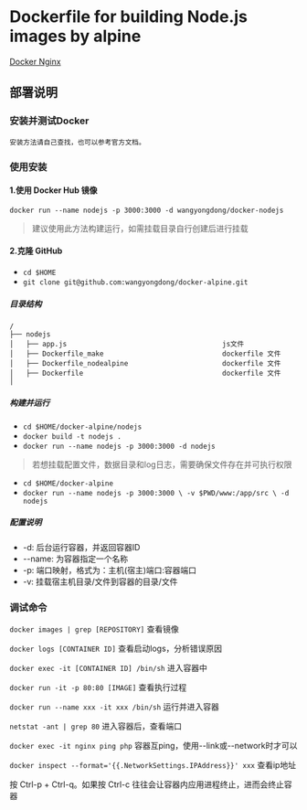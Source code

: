  # Dockerfile for building Node.js images by alpine
 [Docker Nginx](https://github.com/wangyongdong/docker-alpine/tree/master/nodejs)
 
## 部署说明
 
 
### 安装并测试Docker
 
    安装方法请自己查找，也可以参考官方文档。
 
### 使用安装
 
#### 1.使用 Docker Hub 镜像
 
`docker run --name nodejs -p 3000:3000 -d wangyongdong/docker-nodejs`
 
> 建议使用此方法构建运行，如需挂载目录自行创建后进行挂载
 
#### 2.克隆 GitHub
 
 - `cd $HOME`
 - `git clone git@github.com:wangyongdong/docker-alpine.git`
 
##### 目录结构
 
```text
/
├── nodejs                    
│   ├── app.js                                      js文件
│   ├── Dockerfile_make                             dockerfile 文件
│   ├── Dockerfile_nodealpine                       dockerfile 文件
│   ├── Dockerfile                                  dockerfile 文件
│  
```

##### 构建并运行

 - `cd $HOME/docker-alpine/nodejs`
 - `docker build -t nodejs .` 
 - `docker run --name nodejs -p 3000:3000 -d nodejs`

> 若想挂载配置文件，数据目录和log日志，需要确保文件存在并可执行权限

 - `cd $HOME/docker-alpine`
 - `docker run --name nodejs -p 3000:3000 \
-v $PWD/www:/app/src \
-d nodejs`


##### 配置说明

 - -d: 后台运行容器，并返回容器ID
 - --name: 为容器指定一个名称
 - -p: 端口映射，格式为：主机(宿主)端口:容器端口
 - -v: 挂载宿主机目录/文件到容器的目录/文件
 
### 调试命令
 
`docker images | grep [REPOSITORY]` 查看镜像
 
`docker logs [CONTAINER ID]` 查看启动logs，分析错误原因
 
`docker exec -it [CONTAINER ID] /bin/sh` 进入容器中
 
`docker run -it -p 80:80 [IMAGE]` 查看执行过程
 
`docker run --name xxx -it xxx /bin/sh` 运行并进入容器
 
`netstat -ant | grep 80` 进入容器后，查看端口
 
`docker exec -it nginx ping php` 容器互ping，使用--link或--network时才可以

`docker inspect --format='{{.NetworkSettings.IPAddress}}' xxx` 查看ip地址
 
 
按 Ctrl-p + Ctrl-q。如果按 Ctrl-c 往往会让容器内应用进程终止，进而会终止容器
 